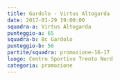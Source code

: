 ```yaml
---
title: Gardolo - Virtus Altogarda
date: 2017-01-29 19:00:00
squadra-a: Virtus Altogarda
punteggio-a: 65
squadra-b: Bc Gardolo
punteggio-b: 56
partite/squadra: promozione-16-17
luogo: Centro Sportivo Trento Nord
categoria: promozione
---
```

